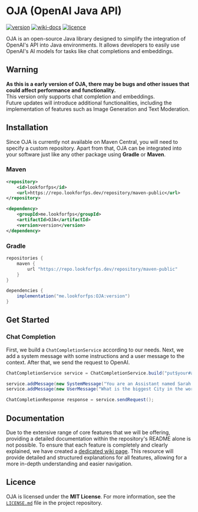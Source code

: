 # OJA (OpenAI Java API)

[version]: https://img.shields.io/github/v/tag/lookforfps/oja?label=Version
[wiki-docs]: https://img.shields.io/badge/Wiki-Docs-%2368CBB0
[licence]: https://img.shields.io/github/license/lookforfps/oja?label=Licence&color=%23fff

[wiki-docs-link]: https://oja.lookforfps.dev/introduction/oja/
[licence-link]: https://github.com/LookforFPS/OJA/blob/main/LICENSE.md

[![version][]]()
[![wiki-docs][]][wiki-docs-link]
[![licence][]][licence-link]

OJA is an open-source Java library designed to simplify the integration of OpenAI's API into Java environments.
It allows developers to easily use OpenAI's AI models for tasks like chat completions and embeddings.

## Warning
**As this is a early version of OJA, there may be bugs and other issues that could affect performance and functionality.**<br>
This version only supports chat completion and embeddings.<br>
Future updates will introduce additional functionalities, including the implementation of features such as Image Generation and Text Moderation.

## Installation

Since OJA is currently not available on Maven Central, you will need to specify a custom repository.
Apart from that, OJA can be integrated into your software just like any other package using **Gradle** or **Maven**.

### Maven
```xml
<repository>
    <id>lookforfps</id>
    <url>https://repo.lookforfps.dev/repository/maven-public</url>
</repository>
```

```xml
<dependency>
    <groupId>me.lookforfps</groupId>
    <artifactId>OJA</artifactId>
    <version>version</version>
</dependency>
```

### Gradle
```groovy
repositories {
    maven {
        url "https://repo.lookforfps.dev/repository/maven-public"
    }
}
```

```groovy
dependencies {
    implementation("me.lookforfps:OJA:version")
}
```

## Get Started

### Chat Completion
First, we build a `ChatCompletionService` according to our needs.
Next, we add a system message with some instructions and a user message to the context.
After that, we send the request to OpenAI.
```java
ChatCompletionService service = ChatCompletionService.build("put$your#api%token§here", ChatCompletionModel.GPT_4_O_MINI.getIdentifier());

service.addMessage(new SystemMessage("You are an Assistant named Sarah."));
service.addMessage(new UserMessage("What is the biggest City in the world?"));

ChatCompletionResponse response = service.sendRequest();
```

## Documentation

Due to the extensive range of core features that we will be offering, providing a detailed documentation within the repository's README alone is not possible.
To ensure that each feature is completely and clearly explained, we have created a [dedicated wiki page](https://oja.lookforfps.dev).
This resource will provide detailed and structured explanations for all features, allowing for a more in-depth understanding and easier navigation.

## Licence

OJA is licensed under the **MIT License**. For more information, see the [`LICENSE.md`][licence-link] file in the project repository.